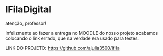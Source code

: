 # IFilaDigital
atenção, professor!

Infelizmente ao fazer a entrega no MOODLE do nosso projeto acabamos colocando o link errado, que na verdade era usado para testes.

LINK DO PROJETO: https://github.com/ajulia3500/Ifila
